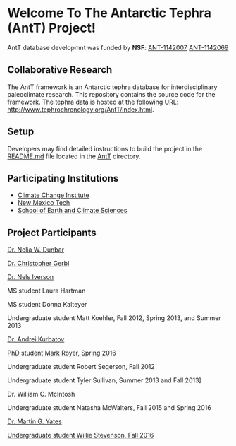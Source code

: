
# Welcome To The Antarctic Tephra (AntT) Project!

AntT database developmnt was funded by **NSF**:
	[ANT-1142007](http://nsf.gov/awardsearch/showAward.do?AwardNumber=1142007)
	[ANT-1142069](http://nsf.gov/awardsearch/showAward.do?AwardNumber=1142069)

## Collaborative Research

The AntT framework is an Antarctic tephra database for
interdisciplinary paleoclimate research.  This repository contains the
source code for the framework.  The tephra data is hosted at the
following URL: <http://www.tephrochronology.org/AntT/index.html>.

## Setup

Developers may find detailed instructions to build the project in the
[README.md](https://github.com/ClimateChangeInstitute/anttframework/blob/master/AntT/README.md)
file located in the
[AntT](https://github.com/ClimateChangeInstitute/anttframework/tree/master/AntT)
directory.

## Participating Institutions

* [Climate Change Institute](http://climatechange.umaine.edu/)
* [New Mexico Tech](http://www.ees.nmt.edu)
* [School of Earth and Climate Sciences](http://umaine.edu/earthclimate/)

## Project Participants

[Dr. Nelia W. Dunbar](http://geoinfo.nmt.edu/staff/dunbar/home.html)

[Dr. Christopher Gerbi](http://umaine.edu/earthclimate/faculty-staff/faculty-and-staff/christopher-gerbi)

[Dr. Nels Iverson](https://geoinfo.nmt.edu/staff/detail.cfml?name=iverson)

MS student Laura Hartman

MS student Donna Kalteyer

Undergraduate student Matt Koehler, Fall 2012, Spring 2013, and Summer 2013

[Dr. Andrei Kurbatov](https://umaine.edu/earthclimate/people/andrei-kurbatov/)

[PhD student Mark Royer, Spring 2016](https://markroyer.me/)

Undergraduate student Robert Segerson, Fall 2012

Undergraduate student Tyler Sullivan, Summer 2013 and Fall 2013]

Dr. William C. McIntosh

Undergraduate student Natasha McWalters, Fall 2015 and Spring 2016

[Dr. Martin G. Yates](https://umaine.edu/earthclimate/people/martin-yates/)

[Undergraduate student Willie Stevenson, Fall 2016](https://williestevenson.me/)


<!--  LocalWords:  AntT Nelia Gerbi Nels Iverson md Dunbar Natasha
 -->
<!--  LocalWords:  Kalteyer Koehler Segerson McWalters Wheatley
 -->
<!--  LocalWords:  McIntosh
 -->
